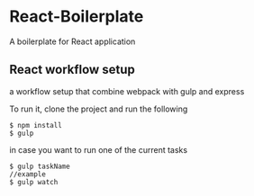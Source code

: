 # React-Boilerplate
A boilerplate for React application

## React workflow setup
a workflow setup that combine webpack with gulp and express

To run it, clone the project and run the following 
```
$ npm install
$ gulp
```
in case you want to run one of the current tasks 
```
$ gulp taskName
//example
$ gulp watch
```

